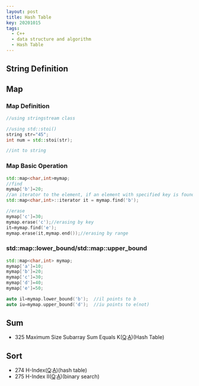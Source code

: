 ```yaml
---
layout: post
title: Hash Table
key: 20201015
tags:
  - C++
  - data structure and algorithm
  - Hash Table
---
```


## String Definition

## Map
### Map Definition

```c++
//using stringstream class

//using std::stoi()
string str="45";
int num = std::stoi(str);

//int to string


```
<!--more-->

### Map Basic Operation
```c++
std::map<char,int>mymap;
//find
mymap['b']=20;
//an iterator to the element, if an element with specified key is found or map::end otherwise.
std::map<char,int>::iterator it = mymap.find('b');

//erase
mymap['c']=30;
mymap.erase('c');//erasing by key
it=mymap.find('e');
mymap.erase(it,mymap.end());//erasing by range

```

### std::map::lower_bound/std::map::upper_bound

```c++
std::map<char,int> mymap;
mymap['a']=10;
mymap['b']=20;
mymap['c']=30;
mymap['d']=40;
mymap['e']=50;

auto il=mymap.lower_bound('b');  //il points to b
auto iu=mymap.upper_bound('d');  //iu points to e(not)
```

## Sum
* 325 Maximum Size Subarray Sum Equals K([Q](https://leetcode.com/problems/maximum-size-subarray-sum-equals-k/):[A]())(Hash Table)


## Sort
* 274 H-Index([Q](https://leetcode.com/problems/h-index/):[A]())(hash table)
* 275 H-Index II([Q](https://leetcode.com/problems/h-index-ii/):[A]())(binary search)